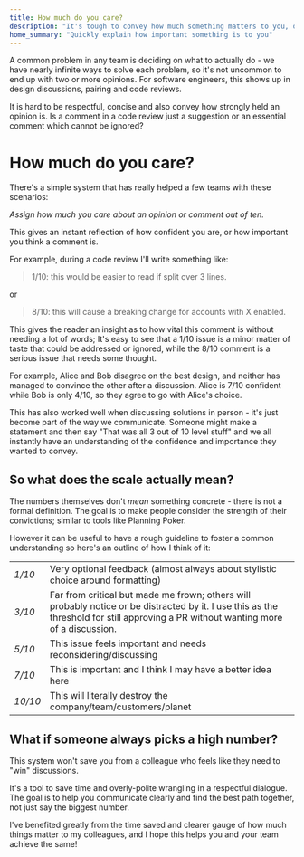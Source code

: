 ```yaml
---
title: How much do you care?
description: "It's tough to convey how much something matters to you, or how certain you are on a course of action. This post describing a simple way to communicate all of that which has worked very well for several teams"
home_summary: "Quickly explain how important something is to you"
---
```


A common problem in any team is deciding on what to actually do - we have nearly infinite ways to solve each problem, so it's not uncommon to end up with two or more opinions.
For software engineers, this shows up in design discussions, pairing and code reviews.

It is hard to be respectful, concise and also convey how strongly held an opinion is. Is a comment in a code review just a suggestion or an essential comment which cannot be ignored?

# How much do you care?

There's a simple system that has really helped a few teams with these scenarios:

<em>Assign how much you care about an opinion or comment out of ten.</em>

This gives an instant reflection of how confident you are, or how important you think a comment is.

For example, during a code review I'll write something like:
> 1/10: this would be easier to read if split over 3 lines.

or

> 8/10: this will cause a breaking change for accounts with X enabled.


This gives the reader an insight as to how vital this comment is without needing a lot of words; It's easy to see that a 1/10 issue is a minor matter of taste that could be addressed or ignored, while the 8/10 comment is a serious issue that needs some thought.

For example, Alice and Bob disagree on the best design, and neither has managed to convince the other after a discussion. Alice is 7/10 confident while Bob is only 4/10, so they agree to go with Alice's choice.

This has also worked well when discussing solutions in person - it's just become part of the way we communicate. Someone might make a statement and then say "That was all 3 out of 10 level stuff" and we all instantly have an understanding of the confidence and importance they wanted to convey.

## So what does the scale actually mean?
The numbers themselves don't <i>mean</i> something concrete - there is not a formal definition. The goal is to make people consider the strength of their convictions; similar to tools like Planning Poker.

However it can be useful to have a rough guideline to foster a common understanding so here's an outline of how I think of it:

<table class="definitions">
  <tr>
    <td><em>1/10</em></td>
    <td>Very optional feedback (almost always about stylistic choice around formatting)</td>
  </tr>

  <tr>
    <td><em>3/10</em></td>
    <td>Far from critical but made me frown; others will probably notice or be distracted by it. I use this as the threshold for still approving a PR without wanting more of a discussion.</td>
  </tr>

  <tr>
    <td><em>5/10</em></td>
    <td>This issue feels important and needs reconsidering/discussing</td>
  </tr>

  <tr>
    <td><em>7/10</em></td>
    <td>This is important and I think I may have a better idea here</td>
  </tr>

  <tr>
    <td><em>10/10</em></td>
    <td>This will literally destroy the company/team/customers/planet</td>
  </tr>
</table>

## What if someone always picks a high number?
This system won't save you from a colleague who feels like they need to "win" discussions.

It's a tool to save time and overly-polite wrangling in a respectful dialogue. The goal is to help you communicate clearly and find the best path together, not just say the biggest number.

I've benefited greatly from the time saved and clearer gauge of how much things matter to my colleagues, and I hope this helps you and your team achieve the same!

